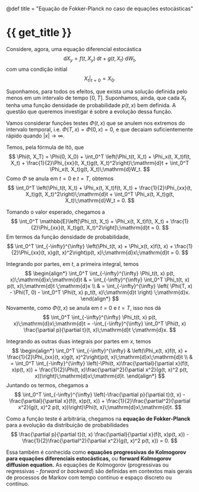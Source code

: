 @def title = "Equação de Fokker-Planck no caso de equações estocásticas"

# {{ get_title }}

Considere, agora, uma equação diferencial estocástica
$$
\mathrm{d}X_y = f(t, X_y)\;\mathrm{d}t + g(t, X_t)\;\mathrm{d}W_t,
$$
com uma condição initial
$$
\left. X_t \right|_{t = 0} = X_0.
$$

Suponhamos, para todos os efeitos, que exista uma solução  definida pelo menos em um intervalo de tempo $[0, T]$. Suponhamos, ainda, que cada $X_t$ tenha uma função densidade de probabilidade $p(t, x)$ bem definida. A questão que queremos investigar é sobre a evolução dessa função.

Vamos considerar funções testes $\Phi(t, x)$ que se anulem nos extremos do intervalo temporal, i.e. $\Phi(T, x) = \Phi(0, x) = 0$, e que decaiam suficientemente rápido quando $|x|\rightarrow \infty.$

Temos, pela fórmula de Itô, que
$$
\Phi(t, X_T) = \Phi(0, X_0) + \int_0^T \left(\Phi_t(t, X_t) + \Phi_x(t, X_t)f(t, X_t) + \frac{1}{2}\Phi_{xx}(t, X_t)g(t, X_t)^2\right)\;\mathrm{d}t + \int_0^T \Phi_x(t, X_t)g(t, X_t)\;\mathrm{d}W_t.
$$
Como $\Phi$ se anula em $t=0$ e $t=T,$ obtemos
$$
\int_0^T \left(\Phi_t(t, X_t) + \Phi_x(t, X_t)f(t, X_t) + \frac{1}{2}\Phi_{xx}(t, X_t)g(t, X_t)^2\right)\;\mathrm{d}t + \int_0^T \Phi_x(t, X_t)g(t, X_t)\;\mathrm{d}W_t = 0.
$$

Tomando o valor esperado, chegamos a
$$
\int_0^T \mathbb{E}\left[\Phi_t(t, X_t) + \Phi_x(t, X_t)f(t, X_t) + \frac{1}{2}\Phi_{xx}(t, X_t)g(t, X_t)^2\right]\;\mathrm{d}t = 0.
$$
Em termos da função densidade de probabilidade,
$$
\int_0^T \int_{-\infty}^{\infty} \left(\Phi_t(t, x) + \Phi_x(t, x)f(t, x) + \frac{1}{2}\Phi_{xx}(t, x)g(t, x)^2\right)p(t, x)\;\mathrm{d}x\;\mathrm{d}t = 0.
$$

Integrando por partes, em $t$, a primeira integral, temos
$$
\begin{align*}
\int_0^T \int_{-\infty}^{\infty} \Phi_t(t, x) p(t, x)\;\mathrm{d}x\;\mathrm{d}t & = \int_{-\infty}^{\infty} \int_0^T \Phi_t(t, x) p(t, x)\;\mathrm{d}t \;\mathrm{d}x \\
& = \int_{-\infty}^{\infty} \left( \Phi(T, x) - \Phi(T, 0) - \int_0^T \Phi(t, x) p_t(t, x)\;\mathrm{d}t \right) \;\mathrm{d}x.
\end{align*}
$$
Novamente, como $\Phi(t, x)$ se anula em $t=0$ e $t=T,$ isso nos dá
$$
\int_0^T \int_{-\infty}^{\infty} \Phi_t(t, x) p(t, x)\;\mathrm{d}x\;\mathrm{d}t = -\int_{-\infty}^{\infty} \int_0^T \Phi(t, x) \frac{\partial p}{\partial t}(t, x)\;\mathrm{d}t \;\mathrm{d}x.
$$

Integrando as outras duas integrais por partes em $x,$ temos
$$
\begin{align*}
\int_0^T \int_{-\infty}^{\infty} & \left(\Phi_x(t, x)f(t, x) + \frac{1}{2}\Phi_{xx}(t, x)g(t, x)^2\right)p(t, x)\;\mathrm{d}x\;\mathrm{d}t \\
& = \int_0^T \int_{-\infty}^{\infty} \left(-\Phi(t, x)\frac{\partial}{\partial x}(f(t, x)p(t, x)) + \frac{1}{2}\Phi(t, x)\frac{\partial^2}{\partial x^2}(g(t, x)^2 p(t, x))\right)\;\mathrm{d}x\;\mathrm{d}t.
\end{align*}
$$
Juntando os termos, chegamos a
$$
\int_0^T \int_{-\infty}^{\infty} \left(-\frac{\partial p}{\partial t}(t, x) -\frac{\partial}{\partial x}(f(t, x)p(t, x)) + \frac{1}{2}\frac{\partial^2}{\partial x^2}(g(t, x)^2 p(t, x))\right)\Phi(t, x)\;\mathrm{d}x\;\mathrm{d}t.
$$

Como a função teste é arbitrária, chegamos na **equação de Fokker-Planck** para a evolução da distribuição de probabilidades
$$
\frac{\partial p}{\partial t}(t, x) \frac{\partial}{\partial x}(f(t, x)p(t, x)) - \frac{1}{2}\frac{\partial^2}{\partial x^2}(g(t, x)^2 p(t, x)) = 0.
$$

Essa também é conhecida como **equações progressivas de Kolmogorov para equações diferenciais estocásticas,** ou **forward Kolmogorov diffusion equation.** As equações de Kolmogorov (progressivas ou regressivas - *forward* or *backward*) são definidas em contextos mais gerais de processos de Markov com tempo contínuo e espaço discreto ou contínuo.
